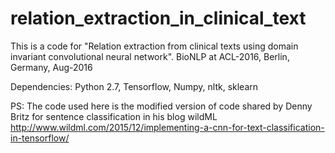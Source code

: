 # relation_extraction_in_clinical_text

This is a code for "Relation extraction from clinical texts using domain invariant convolutional neural network". BioNLP at ACL-2016, Berlin, Germany, Aug-2016

Dependencies: Python 2.7, Tensorflow, Numpy, nltk, sklearn


PS: The code used here is the modified version of code shared by Denny Britz for sentence classification in his blog wildML http://www.wildml.com/2015/12/implementing-a-cnn-for-text-classification-in-tensorflow/

